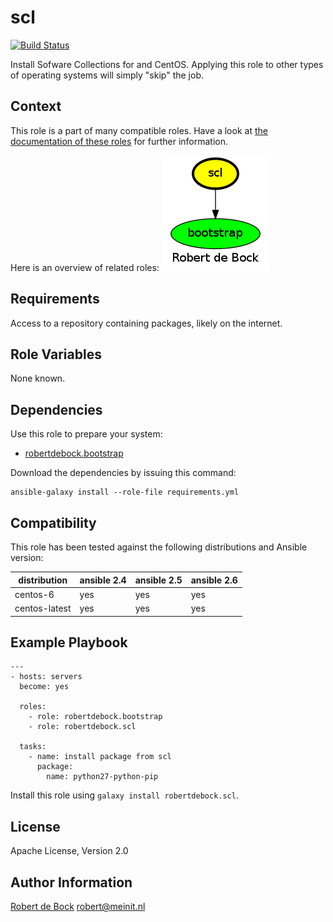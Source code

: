 scl
=========

[![Build Status](https://travis-ci.org/robertdebock/ansible-role-scl.svg?branch=master)](https://travis-ci.org/robertdebock/ansible-role-scl)

Install Sofware Collections for and CentOS.
Applying this role to other types of operating systems will simply "skip" the job.

Context
-------
This role is a part of many compatible roles. Have a look at [the documentation of these roles](https://robertdebock.nl/) for further information.

Here is an overview of related roles:
![dependencies](https://raw.githubusercontent.com/robertdebock/drawings/artifacts/scl.png "Dependency")

Requirements
------------

Access to a repository containing packages, likely on the internet.

Role Variables
--------------

None known.

Dependencies
------------

Use this role to prepare your system:

- [robertdebock.bootstrap](https://travis-ci.org/robertdebock/ansible-role-bootstrap)

Download the dependencies by issuing this command:
```
ansible-galaxy install --role-file requirements.yml
```

Compatibility
-------------

This role has been tested against the following distributions and Ansible version:

|distribution|ansible 2.4|ansible 2.5|ansible 2.6|
|------------|-----------|-----------|-----------|
|centos-6|yes|yes|yes|
|centos-latest|yes|yes|yes|

Example Playbook
----------------

```
---
- hosts: servers
  become: yes

  roles:
    - role: robertdebock.bootstrap
    - role: robertdebock.scl

  tasks:
    - name: install package from scl
      package:
        name: python27-python-pip
```

Install this role using `galaxy install robertdebock.scl`.

License
-------

Apache License, Version 2.0

Author Information
------------------

[Robert de Bock](https://robertdebock.nl/) <robert@meinit.nl>
